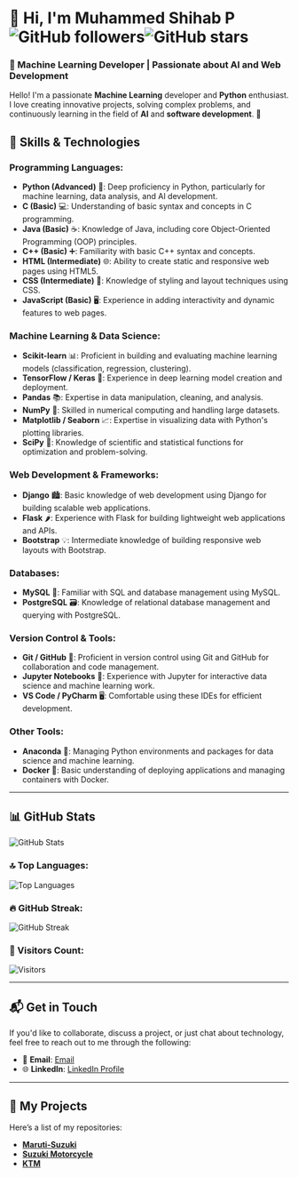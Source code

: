 # 👋 Hi, I'm Muhammed Shihab P ![GitHub followers](https://img.shields.io/github/followers/muhammedshihab1001?style=social)![GitHub stars](https://img.shields.io/github/stars/muhammedshihab1001?style=social)
### 🚀 Machine Learning Developer | Passionate about AI and Web Development
Hello! I'm a passionate **Machine Learning** developer and **Python** enthusiast. I love creating innovative projects, solving complex problems, and continuously learning in the field of **AI** and **software development**. 🚀
## 🔧 Skills & Technologies

### **Programming Languages:**
- **Python (Advanced)** 🐍: Deep proficiency in Python, particularly for machine learning, data analysis, and AI development.
- **C (Basic)** 💻: Understanding of basic syntax and concepts in C programming.
- **Java (Basic)** ☕: Knowledge of Java, including core Object-Oriented Programming (OOP) principles.
- **C++ (Basic)** ➕: Familiarity with basic C++ syntax and concepts.
- **HTML (Intermediate)** 🌐: Ability to create static and responsive web pages using HTML5.
- **CSS (Intermediate)** 🎨: Knowledge of styling and layout techniques using CSS.
- **JavaScript (Basic)** 🖥️: Experience in adding interactivity and dynamic features to web pages.

### **Machine Learning & Data Science:**
- **Scikit-learn** 📊: Proficient in building and evaluating machine learning models (classification, regression, clustering).
- **TensorFlow / Keras** 🤖: Experience in deep learning model creation and deployment.
- **Pandas** 📚: Expertise in data manipulation, cleaning, and analysis.
- **NumPy** 🔢: Skilled in numerical computing and handling large datasets.
- **Matplotlib / Seaborn** 📈: Expertise in visualizing data with Python's plotting libraries.
- **SciPy** 🔬: Knowledge of scientific and statistical functions for optimization and problem-solving.

### **Web Development & Frameworks:**
- **Django** 🏙️: Basic knowledge of web development using Django for building scalable web applications.
- **Flask** 🌶️: Experience with Flask for building lightweight web applications and APIs.
- **Bootstrap** 💡: Intermediate knowledge of building responsive web layouts with Bootstrap.

### **Databases:**
- **MySQL** 💾: Familiar with SQL and database management using MySQL.
- **PostgreSQL** 🗃️: Knowledge of relational database management and querying with PostgreSQL.

### **Version Control & Tools:**
- **Git / GitHub** 🌱: Proficient in version control using Git and GitHub for collaboration and code management.
- **Jupyter Notebooks** 📓: Experience with Jupyter for interactive data science and machine learning work.
- **VS Code / PyCharm** 🖥️: Comfortable using these IDEs for efficient development.

### **Other Tools:**
- **Anaconda** 🐍: Managing Python environments and packages for data science and machine learning.
- **Docker** 🐳: Basic understanding of deploying applications and managing containers with Docker.

---

## 📊 GitHub Stats

![GitHub Stats](https://github-readme-stats.vercel.app/api?username=muhammedshihab1001&show_icons=true&hide_title=true&count_private=true&theme=radical)

### 🔝 Top Languages:
![Top Languages](https://github-readme-stats.vercel.app/api/top-langs/?username=muhammedshihab1001&layout=compact&theme=radical)

### 🔥 GitHub Streak:
![GitHub Streak](https://github-readme-streak-stats.herokuapp.com/?user=muhammedshihab1001&theme=radical)

### 👀 Visitors Count:
![Visitors](https://profile-counter.glitch.me/muhammedshihab1001/count.svg)

---

## 📬 Get in Touch

If you'd like to collaborate, discuss a project, or just chat about technology, feel free to reach out to me through the following:

- 📧 **Email**: [Email](mailto:muhammedshihab2002@gmail.com)
- 🌐 **LinkedIn**: [LinkedIn Profile](https://www.linkedin.com/in/muhammedshihabp/)

---

## 🔗 My Projects

Here’s a list of my repositories:

- **[Maruti-Suzuki](https://muhammedshihab1001.github.io/Maruti-Suzuki/)**
- **[Suzuki Motorcycle](https://muhammedshihab1001.github.io/suzuki)**
- **[KTM](https://muhammedshihab1001.github.io/KTM/)**

